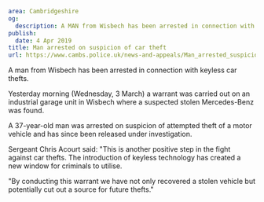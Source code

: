 ```yaml
area: Cambridgeshire
og:
  description: A MAN from Wisbech has been arrested in connection with keyless car thefts.
publish:
  date: 4 Apr 2019
title: Man arrested on suspicion of car theft
url: https://www.cambs.police.uk/news-and-appeals/Man_arrested_suspicion_of_car_theft
```

A man from Wisbech has been arrested in connection with keyless car thefts.

Yesterday morning (Wednesday, 3 March) a warrant was carried out on an industrial garage unit in Wisbech where a suspected stolen Mercedes-Benz was found.

A 37-year-old man was arrested on suspicion of attempted theft of a motor vehicle and has since been released under investigation.

Sergeant Chris Acourt said: "This is another positive step in the fight against car thefts. The introduction of keyless technology has created a new window for criminals to utilise.

"By conducting this warrant we have not only recovered a stolen vehicle but potentially cut out a source for future thefts."
